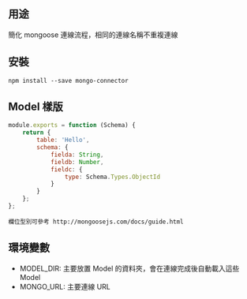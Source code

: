 ## 用途
簡化 mongoose 連線流程，相同的連線名稱不重複連線

## 安裝
```shell
npm install --save mongo-connector
```

## Model 樣版
```javascript
module.exports = function (Schema) {
    return {
        table: 'Hello',
        schema: {
            fielda: String,
            fieldb: Number,
            fieldc: {
                type: Schema.Types.ObjectId
            }
        }
    };
};
```

```
欄位型別可參考 http://mongoosejs.com/docs/guide.html
```

## 環境變數
- MODEL_DIR: 主要放置 Model 的資料夾，會在連線完成後自動載入這些 Model
- MONGO_URL: 主要連線 URL
